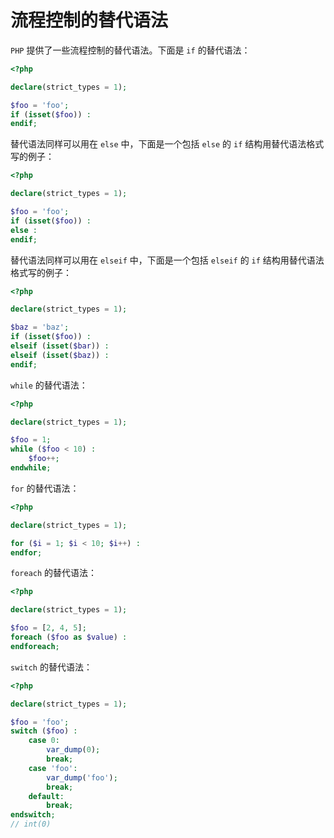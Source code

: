 # 流程控制的替代语法

`PHP` 提供了一些流程控制的替代语法。下面是 `if` 的替代语法：

```php
<?php

declare(strict_types = 1);

$foo = 'foo';
if (isset($foo)) :
endif;

```

替代语法同样可以用在 `else` 中，下面是一个包括 `else` 的 `if` 结构用替代语法格式写的例子：

```php
<?php

declare(strict_types = 1);

$foo = 'foo';
if (isset($foo)) :
else :
endif;

```

替代语法同样可以用在 `elseif` 中，下面是一个包括 `elseif` 的 `if` 结构用替代语法格式写的例子：

```php
<?php

declare(strict_types = 1);

$baz = 'baz';
if (isset($foo)) :
elseif (isset($bar)) :
elseif (isset($baz)) :
endif;

```

`while` 的替代语法：

```php
<?php

declare(strict_types = 1);

$foo = 1;
while ($foo < 10) :
    $foo++;
endwhile;

```

`for` 的替代语法：

```php
<?php

declare(strict_types = 1);

for ($i = 1; $i < 10; $i++) :
endfor;

```

`foreach` 的替代语法：

```php
<?php

declare(strict_types = 1);

$foo = [2, 4, 5];
foreach ($foo as $value) :
endforeach;

```

`switch` 的替代语法：

```php
<?php

declare(strict_types = 1);

$foo = 'foo';
switch ($foo) :
    case 0:
        var_dump(0);
        break;
    case 'foo':
        var_dump('foo');
        break;
    default:
        break;
endswitch;
// int(0)

```

